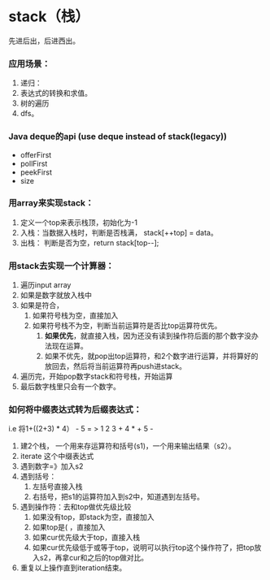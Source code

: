 # stack（栈）

先进后出，后进西出。

### 应用场景：

1. 递归：
2. 表达式的转换和求值。
3. 树的遍历
4. dfs。

### Java deque的api \(use deque instead of stack\(legacy\)\)

* offerFirst
* pollFirst
* peekFirst
* size

### 用array来实现stack：

1. 定义一个top来表示栈顶，初始化为-1 
2. 入栈：当数据入栈时，判断是否栈满， stack\[++top\] = data。
3. 出栈： 判断是否为空，return stack\[top--\];

### 用stack去实现一个计算器：

1.   遍历input array
2. 如果是数字就放入栈中
3. 如果是符合， 
   1. 如果符号栈为空，直接加入
   2. 如果符号栈不为空，判断当前运算符是否比top运算符优先。
      1. **如果优先**，就直接入栈，因为还没有读到操作符后面的那个数字没办法现在运算。
      2. 如果不优先，就pop出top运算符，和2个数字进行运算，并将算好的放回去，然后将当前运算符再push进stack。
4. 遍历完，开始pop数字stack和符号栈，开始运算
5. 最后数字栈里只会有一个数字。 

### 如何将中缀表达式转为后缀表达式：

i.e  将1+\(\(2+3\) \* 4） - 5  = &gt; 1 2 3 + 4 \* + 5 - 

1. 建2个栈， 一个用来存运算符和括号\(s1\)，一个用来输出结果（s2）。
2. iterate 这个中缀表达式
3. 遇到数字=》加入s2
4. 遇到括号：
   1. 左括号直接入栈
   2. 右括号，把s1的运算符加入到s2中，知道遇到左括号。
5. 遇到操作符：去和top做优先级比较
   1. 如果没有top，即stack为空，直接加入
   2. 如果top是\( ，直接加入
   3. 如果cur优先级大于top，直接入栈
   4. 如果cur优先级低于或等于top，说明可以执行top这个操作符了，把top放入s2，再拿cur和之后的top做对比。
6. 重复以上操作直到iteration结束。

